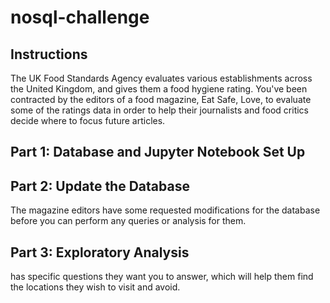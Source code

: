 # nosql-challenge

## Instructions
The UK Food Standards Agency evaluates various establishments across the United Kingdom, and gives them a food hygiene rating. You've been contracted by the editors of a food magazine, Eat Safe, Love, to evaluate some of the ratings data in order to help their journalists and food critics decide where to focus future articles.

## Part 1: Database and Jupyter Notebook Set Up
## Part 2: Update the Database
The magazine editors have some requested modifications for the database before you can perform any queries or analysis for them. 
## Part 3: Exploratory Analysis
has specific questions they want you to answer, which will help them find the locations they wish to visit and avoid.
